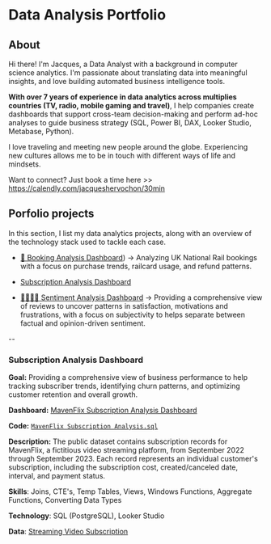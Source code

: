 # Data Analysis Portfolio

## About

Hi there! I'm Jacques, a Data Analyst with a background in computer science analytics. I'm passionate about translating data into meaningful insights, and love building automated business intelligence tools.  

**With over 7 years of experience in data analytics across multiplies countries (TV, radio, mobile gaming and travel)**, I help companies create dashboards that support cross-team decision-making and perform ad-hoc analyses to guide business strategy (SQL, Power BI, DAX, Looker Studio, Metabase, Python). 

I love traveling and meeting new people around the globe. Experiencing new cultures allows me to be in touch with different ways of life and mindsets.

Want to connect? Just book a time here >> https://calendly.com/jacqueshervochon/30min 


## Porfolio projects
In this section, I list my data analytics projects, along with an overview of the technology stack used to tackle each case.

- [🚄 Booking Analysis Dashboard](https://github.com/jacquuouille/powerbi_booking_analysis)) → Analyzing UK National Rail bookings with a focus on purchase trends, railcard usage, and refund patterns.

- [Subscription Analysis Dashboard](https://github.com/jacquuouille/Data-Analysis-Portfolio/blob/main/README.md#subscription-analysis-dashboard)

- [🧑‍🧑‍🧒‍🧒 Sentiment Analysis Dashboard](https://github.com/jacquuouille/metabase_sentiment_analysis/tree/main) → Providing a comprehensive view of reviews to uncover patterns in satisfaction, motivations and frustrations, with a focus on subjectivity to helps separate between factual and opinion-driven sentiment.

--

### **Subscription Analysis Dashboard**
**Goal:** Providing a comprehensive view of business performance to help tracking subscriber trends, identifying churn patterns, and optimizing customer retention and overall growth.

**Dashboard:** [MavenFlix Subscription Analysis Dashboard](https://lookerstudio.google.com/reporting/88314616-5a91-46d5-b720-d92d717b3196/page/p_jiovlfg6od)

**Code:** [`MavenFlix Subscription Analysis.sql`](https://github.com/jacquuouille/Data-Analysis-Code/blob/main/subscription_analysis.sql)

**Description:** The public dataset contains subscription records for MavenFlix, a fictitious video streaming platform, from September 2022 through September 2023. Each record represents an individual customer's subscription, including the subscription cost, created/canceled date, interval, and payment status.

**Skills**: Joins, CTE's, Temp Tables, Views, Windows Functions, Aggregate Functions, Converting Data Types

**Technology**: SQL (PostgreSQL), Looker Studio

**Data**: [Streaming Video Subscription](https://mavenanalytics.io/data-playground?order=date_added%2Cdesc&page=5&pageSize=5) 
